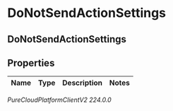 # DoNotSendActionSettings

## DoNotSendActionSettings

## Properties

|Name | Type | Description | Notes|
|------------ | ------------- | ------------- | -------------|



_PureCloudPlatformClientV2 224.0.0_
